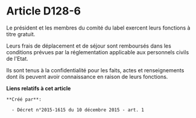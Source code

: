 # Article D128-6

Le président et les membres du comité du label exercent leurs fonctions à titre gratuit. 

Leurs frais de déplacement et de séjour sont remboursés dans les conditions prévues par la réglementation applicable aux
personnels civils de l'Etat. 

Ils sont tenus à la confidentialité pour les faits, actes et renseignements dont ils peuvent avoir connaissance en raison de
leurs fonctions.

**Liens relatifs à cet article**

	**Créé par**:

	  - Décret n°2015-1615 du 10 décembre 2015 - art. 1
